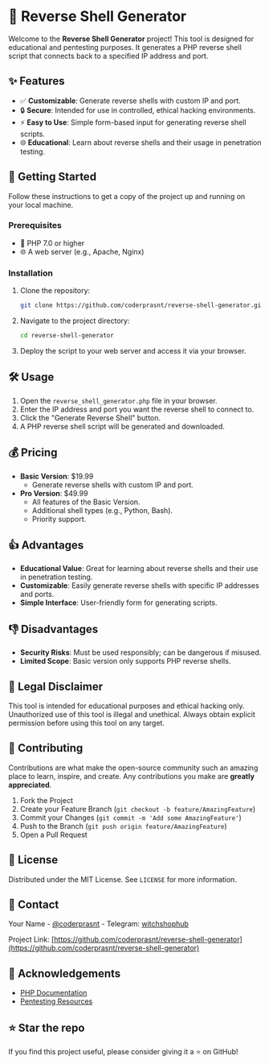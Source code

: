 # 🐚 Reverse Shell Generator

Welcome to the **Reverse Shell Generator** project! This tool is designed for educational and pentesting purposes. It generates a PHP reverse shell script that connects back to a specified IP address and port.

## ✨ Features

- ✅ **Customizable**: Generate reverse shells with custom IP and port.
- 🔒 **Secure**: Intended for use in controlled, ethical hacking environments.
- ⚡ **Easy to Use**: Simple form-based input for generating reverse shell scripts.
- 🌐 **Educational**: Learn about reverse shells and their usage in penetration testing.

## 🚀 Getting Started

Follow these instructions to get a copy of the project up and running on your local machine.

### Prerequisites

- 🐘 PHP 7.0 or higher
- 🌐 A web server (e.g., Apache, Nginx)

### Installation

1. Clone the repository:

   ```sh
   git clone https://github.com/coderprasnt/reverse-shell-generator.git
   ```

2. Navigate to the project directory:

   ```sh
   cd reverse-shell-generator
   ```

3. Deploy the script to your web server and access it via your browser.

## 🛠 Usage

1. Open the `reverse_shell_generator.php` file in your browser.
2. Enter the IP address and port you want the reverse shell to connect to.
3. Click the "Generate Reverse Shell" button.
4. A PHP reverse shell script will be generated and downloaded.

## 💰 Pricing

- **Basic Version**: $19.99
  - Generate reverse shells with custom IP and port.
- **Pro Version**: $49.99
  - All features of the Basic Version.
  - Additional shell types (e.g., Python, Bash).
  - Priority support.

## 👍 Advantages

- **Educational Value**: Great for learning about reverse shells and their use in penetration testing.
- **Customizable**: Easily generate reverse shells with specific IP addresses and ports.
- **Simple Interface**: User-friendly form for generating scripts.

## 👎 Disadvantages

- **Security Risks**: Must be used responsibly; can be dangerous if misused.
- **Limited Scope**: Basic version only supports PHP reverse shells.

## 📜 Legal Disclaimer

This tool is intended for educational purposes and ethical hacking only. Unauthorized use of this tool is illegal and unethical. Always obtain explicit permission before using this tool on any target.

## 🤝 Contributing

Contributions are what make the open-source community such an amazing place to learn, inspire, and create. Any contributions you make are **greatly appreciated**.

1. Fork the Project
2. Create your Feature Branch (`git checkout -b feature/AmazingFeature`)
3. Commit your Changes (`git commit -m 'Add some AmazingFeature'`)
4. Push to the Branch (`git push origin feature/AmazingFeature`)
5. Open a Pull Request

## 📝 License

Distributed under the MIT License. See `LICENSE` for more information.

## 📧 Contact

Your Name - [@coderprasnt](https://github.com/coderprasnt) - Telegram: [witchshophub](https://t.me/witchshophub)

Project Link: [https://github.com/coderprasnt/reverse-shell-generator](https://github.com/coderprasnt/reverse-shell-generator)

## 🙏 Acknowledgements

- [PHP Documentation](https://www.php.net/docs.php)
- [Pentesting Resources](https://www.example.com/pentesting-resources)

## ⭐️ Star the repo

If you find this project useful, please consider giving it a ⭐️ on GitHub!
